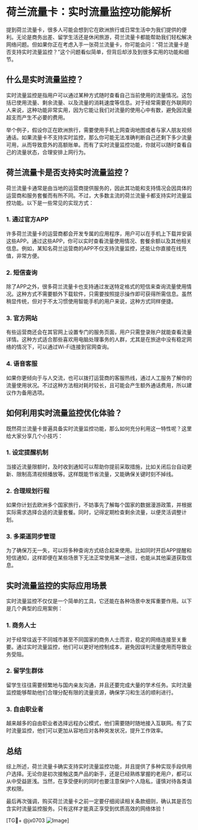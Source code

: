 # 荷兰流量卡：实时流量监控功能解析

提到荷兰流量卡，很多人可能会想到它在欧洲旅行或日常生活中为我们提供的便利。无论是商务出差、留学生活还是休闲旅游，荷兰流量卡都能帮助我们轻松解决网络问题。但如果你正在考虑入手一张荷兰流量卡，你可能会问：“荷兰流量卡是否支持实时流量监控？”这个问题看似简单，但背后却涉及到很多实用的功能和细节。

## 什么是实时流量监控？

实时流量监控是指用户可以通过某种方式随时查看自己当前使用的流量情况。这包括已使用流量、剩余流量、以及流量的消耗速度等信息。对于经常需要在外联网的人来说，这种功能非常实用，因为它能让我们对流量的使用心中有数，避免因流量超支而产生不必要的费用。

举个例子，假设你正在欧洲旅行，需要使用手机上网查询地图或者与家人朋友视频通话。如果流量卡不支持实时监控，那么你可能无法准确判断自己还剩下多少流量可用，从而导致意外的高额账单。而有了实时流量监控功能，你就可以随时查看自己的流量状态，合理安排上网行为。

## 荷兰流量卡是否支持实时流量监控？

荷兰流量卡通常是由当地的运营商提供服务的，因此其功能和支持情况会因具体的运营商和服务套餐而有所不同。不过，大多数主流的荷兰流量卡都支持实时流量监控功能。以下是一些常见的实现方式：

### 1. **通过官方APP**
许多荷兰流量卡的运营商都会开发专属的应用程序，用户可以在手机上下载并安装这些APP。通过这些APP，你可以实时查看流量使用情况、套餐余额以及其他相关信息。例如，某知名荷兰运营商的APP不仅支持流量监控，还能让你直接在线充值，非常方便。

### 2. **短信查询**
除了APP之外，很多荷兰流量卡也支持通过发送特定格式的短信来查询流量使用情况。这种方式不需要额外下载软件，只需要按照提示操作即可获得所需信息。虽然稍显传统，但对于不太习惯使用智能手机的用户来说，这种方式同样便捷。

### 3. **官方网站**
有些运营商还会在其官网上设置专门的服务页面，用户只需登录账户就能查看流量详情。这种方式适合那些喜欢用电脑处理事务的人群，尤其是在旅途中没有稳定网络的情况下，可以通过Wi-Fi连接到官网查询。

### 4. **语音客服**
如果你更倾向于与人交流，也可以拨打运营商的客服热线，通过人工服务了解你的流量使用状况。不过这种方法相对耗时较长，且可能会产生额外通话费用，所以建议作为备用选项。

## 如何利用实时流量监控优化体验？

既然荷兰流量卡普遍具备实时流量监控功能，那么如何充分利用这一特性呢？这里给大家分享几个小技巧：

### 1. **设定提醒机制**
当接近流量限额时，及时收到通知可以帮助你提前采取措施，比如关闭后台自动更新、限制高清视频播放等。这样既能节省流量，又能确保关键时刻不掉线。

### 2. **合理规划行程**
如果你计划去欧洲多个国家旅行，不妨事先了解每个国家的数据漫游政策，并根据实际需求选择合适的流量套餐。同时，记得定期检查剩余流量，以便灵活调整计划。

### 3. **多渠道同步管理**
为了确保万无一失，可以将多种查询方式结合起来使用。比如同时开启APP提醒和短信通知，这样即便在某些场景下无法正常使用某一途径，也能从其他渠道获取信息。

## 实时流量监控的实际应用场景

实时流量监控不仅仅是一个简单的工具，它还能在各种场景中发挥重要作用。以下是几个典型的应用案例：

### 1. **商务人士**
对于经常往返于不同城市甚至不同国家的商务人士而言，稳定的网络连接至关重要。通过实时流量监控，他们可以更好地控制成本，避免因误判流量使用而导致业务受阻。

### 2. **留学生群体**
留学生往往需要频繁地与国内亲友沟通，并且还要完成大量的学术任务。实时流量监控能够帮助他们合理分配有限的流量资源，确保学习和生活的顺利进行。

### 3. **自由职业者**
越来越多的自由职业者选择远程办公模式，他们需要随时随地接入互联网。有了实时流量监控，他们可以更加从容地应对各种突发状况，提升工作效率。

## 总结

综上所述，荷兰流量卡确实支持实时流量监控功能，并且提供了多种实现手段供用户选择。无论你是初次接触这类产品的新手，还是已经熟练掌握的老用户，都可以从中受益匪浅。当然，在享受便利的同时也要注意保护个人隐私，谨慎对待各类请求权限。

最后再次强调，购买荷兰流量卡之前一定要仔细阅读相关条款细则，确认其是否包含实时流量监控服务。只有这样才能真正享受到优质高效的网络体验！

[TG💪+ @jx0703 ![Image](https://github.com/user-attachments/assets/dbca1d08-cadb-493c-b0ec-ad6f7a83f270)]